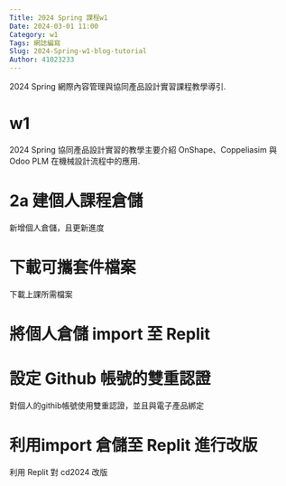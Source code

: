 ```yaml
---
Title: 2024 Spring 課程w1
Date: 2024-03-01 11:00
Category: w1
Tags: 網誌編寫
Slug: 2024-Spring-w1-blog-tutorial
Author: 41023233
---
```


2024 Spring 網際內容管理與協同產品設計實習課程教學導引.

<!-- PELICAN_END_SUMMARY -->
# w1
2024 Spring 協同產品設計實習的教學主要介紹 OnShape、Coppeliasim 與 Odoo PLM 在機械設計流程中的應用.

# 2a 建個人課程倉儲
新增個人倉儲，且更新進度

# 下載可攜套件檔案
下載上課所需檔案

# 將個人倉儲 import 至 Replit

# 設定 Github 帳號的雙重認證
對個人的githib帳號使用雙重認證，並且與電子產品綁定

# 利用import 倉儲至 Replit 進行改版
利用 Replit 對 cd2024 改版